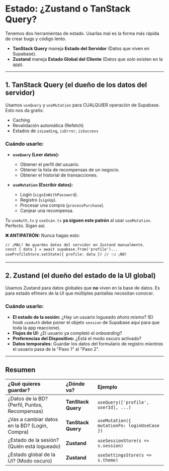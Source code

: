 # Estado: ¿Zustand o TanStack Query?

Tenemos dos herramientas de estado. Usarlas mal es la forma más rápida de crear bugs y código lento.

* **TanStack Query** maneja **Estado del Servidor** (Datos que viven en Supabase).
* **Zustand** maneja **Estado Global del Cliente** (Datos que *solo* existen en la app).

---

## 1. TanStack Query (el dueño de los datos del servidor)

Usamos `useQuery` y `useMutation` para CUALQUIER operación de Supabase. Esto nos da gratis:
* Caching
* Revalidación automática (Refetch)
* Estados de `isLoading`, `isError`, `isSuccess`

### Cuándo usarlo:

* **`useQuery` (Leer datos):**
    * Obtener el perfil del usuario.
    * Obtener la lista de recompensas de un negocio.
    * Obtener el historial de transacciones.

* **`useMutation` (Escribir datos):**
    * Login (`signInWithPassword`).
    * Registro (`signUp`).
    * Procesar una compra (`processPurchase`).
    * Canjear una recompensa.

Tu `useAuth.ts` y `useScan.ts` **ya siguen este patrón** al usar `useMutation`. Perfecto. Sigan así.

**❌ ANTIPATRÓN:** Nunca hagas esto:
```tsx
// ¡MAL! No guardes datos del servidor en Zustand manualmente.
const { data } = await supabase.from('profile')...
useProfileStore.setState({ profile: data }) // 👈 ¡NO!
````

-----

## 2. Zustand (el dueño del estado de la UI global)

Usamos Zustand para datos globales que **no** viven en la base de datos. Es para estado efímero de la UI que múltiples pantallas necesitan conocer.

### Cuándo usarlo:

  * **El estado de la sesión:** ¿Hay un usuario logueado *ahora mismo*? (El hook `useAuth` debe poner el objeto `session` de Supabase aquí para que toda la app reaccione).
  * **Flujos de UI:** ¿El usuario ya completó el *onboarding*?
  * **Preferencias del Dispositivo:** ¿Está el modo oscuro activado?
  * **Datos temporales:** Guardar los datos del formulario de registro *mientras* el usuario pasa de la "Paso 1" al "Paso 2".

-----

## Resumen

| ¿Qué quieres guardar? | ¿Dónde va? | Ejemplo |
| :--- | :--- | :--- |
| ¿Datos de la BD? (Perfil, Puntos, Recompensas) | **TanStack Query** | `useQuery(['profile', userId], ...)` |
| ¿Vas a cambiar datos en la BD? (Login, Compra) | **TanStack Query** | `useMutation({ mutationFn: loginUseCase })` |
| ¿Estado de la sesión? (Quién está logueado) | **Zustand** | `useSessionStore(s => s.session)` |
| ¿Estado global de la UI? (Modo oscuro) | **Zustand** | `useSettingsStore(s => s.theme)` |